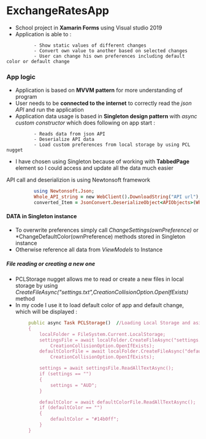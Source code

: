 # ExchangeRatesApp

- School project in **Xamarin Forms** using Visual studio 2019
- Application is able to :

```
          - Show static values of different changes 
          - Convert own value to another based on selected changes
          - User can change his own preferences including default color or default change 
```

### App logic

- Application is based on **MVVM pattern** for more understanding of program
- User needs to be **connected to the internet** to correctly read the *json API* and run the application
- Application data usage is based in **Singleton design pattern** with *async custom constructor* which does following on app start : 

```
          - Reads data from json API
          - Deserialize API data
          - Load custom preferences from local storage by using PCL nugget
```
- I have chosen using Singleton because of working with **TabbedPage** element so I could access and update all the data much easier

API call and deserializion is using Newtonsoft framework 

```ruby
          using Newtonsoft.Json;
          Whole_API_string = new WebClient().DownloadString("API url");
          converted_Item = JsonConvert.DeserializeObject<APIObjects>(Whole_API_string);
```

#### DATA in Singleton instance

- To overwrite preferences simply call *ChangeSettings(ownPreference)* or *ChangeDefaultColor(ownPreference) methods stored in Singleton instance
- Otherwise reference all data from *ViewModels* to Instance  

##### File reading or creating a new one

- PCLStorage nugget allows me to read or create a new files in local storage by using *CreateFileAsync("settings.txt",CreationCollisionOption.OpenIfExists)* method
- In my code I use it to load default color of app and default change, which will be displayed :

```ruby
        public async Task PCLStorage()  //Loading Local Storage and asigning needed data
        {
            localFolder = FileSystem.Current.LocalStorage;
            settingsFile = await localFolder.CreateFileAsync("settings.txt",
                CreationCollisionOption.OpenIfExists);
            defaultColorFile = await localFolder.CreateFileAsync("defaultColor.txt",
                CreationCollisionOption.OpenIfExists);

            settings = await settingsFile.ReadAllTextAsync();
            if (settings == "")
            {
                settings = "AUD";
            }

            defaultColor = await defaultColorFile.ReadAllTextAsync();
            if (defaultColor == "")
            {
                defaultColor = "#14b0ff";
            }
        }
```


